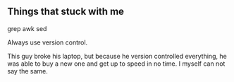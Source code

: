 ## Things that stuck with me

grep awk sed

Always use version control.

This guy broke his laptop, but because he version controlled everything, he was able to buy a new one and get up to speed in no time. 
I myself can not say the same.

